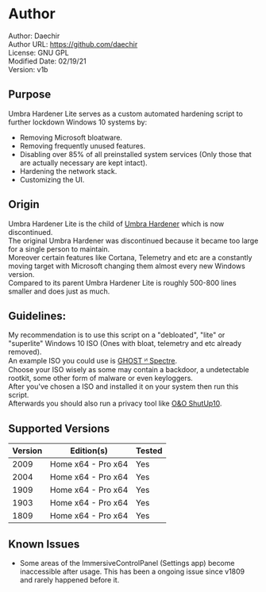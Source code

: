# Author
Author: Daechir <br/>
Author URL: https://github.com/daechir <br/>
License: GNU GPL <br/>
Modified Date: 02/19/21 <br/>
Version: v1b


## Purpose
Umbra Hardener Lite serves as a custom automated hardening script to further lockdown Windows 10 systems by:
+ Removing Microsoft bloatware.
+ Removing frequently unused features.
+ Disabling over 85% of all preinstalled system services (Only those that are actually necessary are kept intact).
+ Hardening the network stack.
+ Customizing the UI.


## Origin
Umbra Hardener Lite is the child of [Umbra Hardener](https://github.com/daechir/umbra-hardener) which is now discontinued.<br/>
The original Umbra Hardener was discontinued because it became too large for a single person to maintain.<br/>
Moreover certain features like Cortana, Telemetry and etc are a constantly moving target with Microsoft changing them almost every new Windows version.<br/>
Compared to its parent Umbra Hardener Lite is roughly 500-800 lines smaller and does just as much.


## Guidelines:
My recommendation is to use this script on a "debloated", "lite" or "superlite" Windows 10 ISO (Ones with bloat, telemetry and etc already removed).<br/>
An example ISO you could use is [GHOST ᴻ Spectre](https://www.youtube.com/watch?v=B-P1u2LmShc%E2%80%8B).<br/>
Choose your ISO wisely as some may contain a backdoor, a undetectable rootkit, some other form of malware or even keyloggers.<br/>
After you've chosen a ISO and installed it on your system then run this script.<br/>
Afterwards you should also run a privacy tool like [O&O ShutUp10](https://www.oo-software.com/en/shutup10).


## Supported Versions
 | Version | Edition(s) | Tested |
 | --- | --- | --- |
 | 2009 | Home x64 - Pro x64 | Yes |
 | 2004 | Home x64 - Pro x64 | Yes |
 | 1909 | Home x64 - Pro x64 | Yes |
 | 1903 | Home x64 - Pro x64 | Yes |
 | 1809 | Home x64 - Pro x64 | Yes |


## Known Issues
+ Some areas of the ImmersiveControlPanel (Settings app) become inaccessible after usage. This has been a ongoing issue since v1809 and rarely happened before it.


